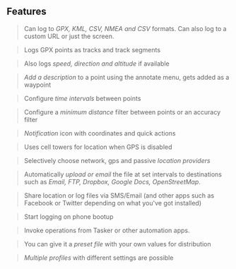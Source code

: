 ## Features

> Can log to *GPX, KML, CSV, NMEA and CSV* formats. Can also log to a custom URL or just the screen.  

> Logs GPX points as tracks and track segments 

> Also logs *speed, direction and altitude* if available

> *Add a description* to a point using the annotate menu, gets added as a waypoint

> Configure *time intervals* between points

> Configure a *minimum distance* filter between points or an accuracy filter

> *Notification* icon with coordinates and quick actions

> Uses cell towers for location when GPS is disabled

> Selectively choose network, gps and passive *location providers*

> Automatically *upload or email* the file at set intervals to destinations such as *Email, FTP, Dropbox, Google Docs, OpenStreetMap*.

> Share location or log files via SMS/Email (and other apps such as Facebook or Twitter depending on what you've got installed)

> Start logging on phone bootup

> Invoke operations from Tasker or other automation apps.

> You can give it a *preset file* with your own values for distribution

> *Multiple profiles* with different settings are possible